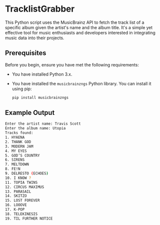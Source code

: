 # TracklistGrabber

This Python script uses the MusicBrainz API to fetch the track list of a specific album given the artist's name and the album title. It's a simple yet effective tool for music enthusiasts and developers interested in integrating music data into their projects.

## Prerequisites

Before you begin, ensure you have met the following requirements:
- You have installed Python 3.x.
- You have installed the `musicbrainzngs` Python library. You can install it using pip:

  ```bash
  pip install musicbrainzngs

## Example Output

  ```bash
  Enter the artist name: Travis Scott
  Enter the album name: Utopia
Tracks found:
1. HYAENA
2. THANK GOD
3. MODERN JAM
4. MY EYES
5. GOD’S COUNTRY
6. SIRENS
7. MELTDOWN
8. FE!N
9. DELRESTO (ECHOES)
10. I KNOW ?
11. TOPIA TWINS
12. CIRCUS MAXIMUS
13. PARASAIL
14. SKITZO
15. LOST FOREVER
16. LOOOVE
17. K‐POP
18. TELEKINESIS
19. TIL FURTHER NOTICE
